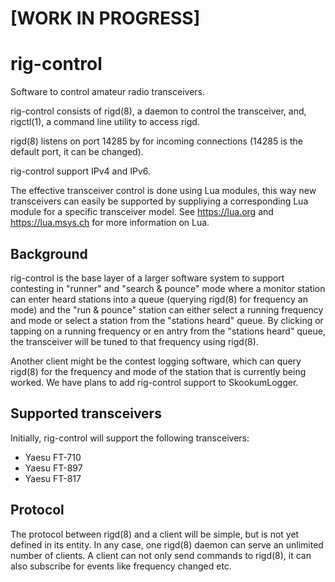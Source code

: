 # [WORK IN PROGRESS]

# rig-control

Software to control amateur radio transceivers.

rig-control consists of rigd(8), a daemon to control the transceiver,
and, rigctl(1), a command line utility to access rigd.

rigd(8) listens on port 14285 by for incoming connections
(14285 is the default port, it can be changed).

rig-control support IPv4 and IPv6.

The effective transceiver control is done using Lua modules,
this way new transceivers can easily be supported by suppliying
a corresponding Lua module for a specific transceiver model.
See https://lua.org and https://lua.msys.ch for more information
on Lua.

## Background

rig-control is the base layer of a larger software system to
support contesting in "runner" and "search & pounce" mode where
a monitor station can enter heard stations into a queue (querying
rigd(8) for frequency an mode) and the "run & pounce" station
can either select a running frequency and mode or select a station
from the "stations heard" queue. By clicking or tapping on a
running frequency or en antry from the "stations heard" queue,
the transceiver will be tuned to that frequency using rigd(8).

Another client might be the contest logging software, which can
query rigd(8) for the frequency and mode of the station that
is currently being worked.  We have plans to add rig-control
support to SkookumLogger.

## Supported transceivers

Initially, rig-control will support the following transceivers:

* Yaesu FT-710
* Yaesu FT-897
* Yaesu FT-817

## Protocol

The protocol between rigd(8) and a client will be simple, but
is not yet defined in its entity. In any case, one rigd(8)
daemon can serve an unlimited number of clients.  A client can
not only send commands to rigd(8), it can also subscribe for
events like frequency changed etc.
